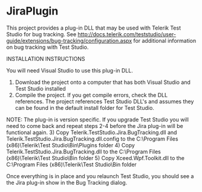 JiraPlugin
==========
This project provides a plug-in DLL that may be used with Telerik Test Studio for bug tracking. See http://docs.telerik.com/teststudio/user-guide/extensions/bug-tracking/configuration.aspx for additional information on bug tracking with Test Studio.

INSTALLATION INSTRUCTIONS

You will need Visual Studio to use this plug-in DLL.

1) Download the project onto a computer that has both Visual Studio and Test Studio installed
2) Compile the project. If you get compile errors, check the DLL references. The project references Test Studio DLL's and assumes they can be found in the default install folder for Test Studio.

NOTE: The plug-in is version specific. If you upgrade Test Studio you will need to come back and repeat steps 2-4 before the Jira plug-in will be functional again.
3) Copy Telerik.TestStudio.Jira.BugTracking.dll and Telerik.TestStudio.Jira.BugTracking.dll.config to the C:\Program Files (x86)\Telerik\Test Studio\Bin\Plugins folder
4) Copy Telerik.TestStudio.Jira.BugTracking.dll to the C:\Program Files (x86)\Telerik\Test Studio\Bin folder
5) Copy Xceed.Wpf.Toolkit.dll to the C:\Program Files (x86)\Telerik\Test Studio\Bin folder

Once everything is in place and you relaunch Test Studio, you should see a the Jira plug-in show in the Bug Tracking dialog.
